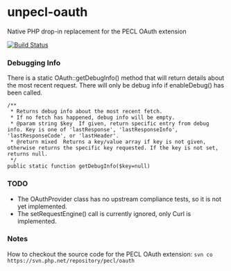 unpecl-oauth
============

Native PHP drop-in replacement for the PECL OAuth extension

[![Build Status](https://secure.travis-ci.org/vclayton/unpecl-oauth.png?branch=master)](http://travis-ci.org/vclayton/unpecl-oauth)

### Debugging Info
There is a static OAuth::getDebugInfo() method that will return details about the most recent request. There will only be debug info if enableDebug() has been called.
```
/**
 * Returns debug info about the most recent fetch.
 * If no fetch has happened, debug info will be empty.
 * @param string $key  If given, return specific entry from debug info. Key is one of 'lastResponse', 'lastResponseInfo', 'lastResponseCode', or 'lastHeader'.
 * @return mixed  Returns a key/value array if key is not given, otherwise returns the specific key requested. If the key is not set, returns null.
 */
public static function getDebugInfo($key=null)
```

### TODO
* The OAuthProvider class has no upstream compliance tests, so it is not yet implemented.
* The setRequestEngine() call is currently ignored, only Curl is implemented.

### Notes
How to checkout the source code for the PECL OAuth extension:
```svn co https://svn.php.net/repository/pecl/oauth```

